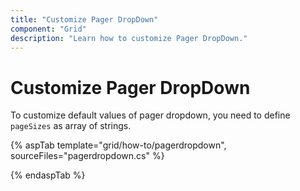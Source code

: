 ```yaml
---
title: "Customize Pager DropDown"
component: "Grid"
description: "Learn how to customize Pager DropDown."
---
```


# Customize Pager DropDown

To customize default values of pager dropdown, you need to define `pageSizes` as array of strings.

{% aspTab template="grid/how-to/pagerdropdown", sourceFiles="pagerdropdown.cs" %}

{% endaspTab %}
